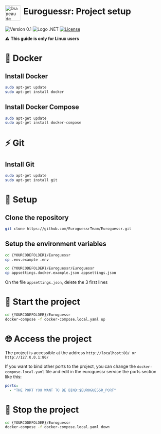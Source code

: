 <div style="display: flex; align-items: center;">
  <img src="https://images.emojiterra.com/twitter/v13.1/512px/1f1ea-1f1fa.png" alt="Drapeau de l'Europe" width="50" style="margin-top: 30px;margin-right:10px"> <h1>Euroguessr: Project setup</h1>
</div>


![Version 0.1](https://img.shields.io/badge/Version-0.1-green)
![Logo .NET](https://img.shields.io/badge/-.NET%206.0-blueviolet)
[![License](https://img.shields.io/badge/License-Apache_2.0-blue.svg)](https://opensource.org/licenses/Apache-2.0)

⚠️ **This guide is only for Linux users**

# 🐳 Docker

## Install Docker

```bash
sudo apt-get update
sudo apt-get install docker
```

## Install Docker Compose

```bash
sudo apt-get update
sudo apt-get install docker-compose
```

# ⚡ Git

## Install Git

```bash
sudo apt-get update
sudo apt-get install git
```

# 🔨 Setup

## Clone the repository

```bash
git clone https://github.com/EuroguessrTeam/Euroguessr.git
```

## Setup the environment variables

```bash
cd {YOURCODEFOLDER}/Euroguessr
cp .env.example .env

cd {YOURCODEFOLDER}/Euroguessr/Euroguessr
cp appsettings.docker.example.json appsettings.json
```

On the file `appsettings.json`, delete the 3 first lines


# 🚀 Start the project

```bash
cd {YOURCODEFOLDER}/Euroguessr
docker-compose -f docker-compose.local.yaml up
```

# 🌐 Access the project

The project is accessible at the address `http://localhost:80/ or http://127.0.0.1:80/`

If you want to bind other ports to the project, you can change the `docker-compose.local.yaml` file
and edit in the euroguessr service the ports section like this:

```yml
ports:
  - "THE PORT YOU WANT TO BE BIND:$EUROGUESSR_PORT"
```

# 🛑 Stop the project

```bash
cd {YOURCODEFOLDER}/Euroguessr
docker-compose -f docker-compose.local.yaml down
```